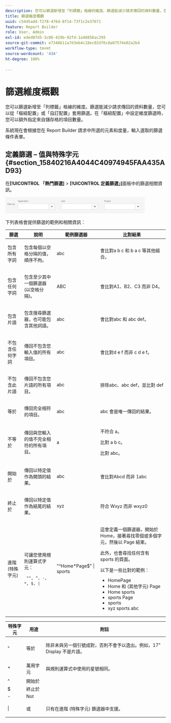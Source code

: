 ```yaml
---
description: 您可以篩選新增至「列標籤」格線的維度。篩選能減少請求傳回的資料數量，您可以從「樞紐配置」或「自訂配置」套用篩選。在「樞紐配置」中設定維度篩選時，您可以額外指定來自儲存格的項目數量。
title: 篩選維度概觀
uuid: c54d5add-f278-476d-8f14-73f1c2e37671
feature: Report Builder
role: User, Admin
exl-id: eded07d5-3c06-419b-92fd-1a48856ac293
source-git-commit: e7346b11a7d3eb4c18ec02df6c8a07574e02a2b4
workflow-type: tm+mt
source-wordcount: '434'
ht-degree: 100%

---
```


# 篩選維度概觀

您可以篩選新增至「列標籤」格線的維度。篩選能減少請求傳回的資料數量，您可以從「樞紐配置」或「自訂配置」套用篩選。在「樞紐配置」中設定維度篩選時，您可以額外指定來自儲存格的項目數量。

系統現在會根據您在 Report Builder 請求中所選的元素和度量，輸入選取的篩選條件表單。

## 定義篩選 – 值與特殊字元 {#section_15840216A4044C40974945FAA435AD93}

在&#x200B;**[!UICONTROL 「熱門篩選]** > **[!UICONTROL 定義篩選」]**&#x200B;面板中的篩選相關資訊。

![](/help/admin/admin/assets/filter.png)

下列表格會提供篩選的範例和相關資訊：

<table id="table_8AC3A26FF02143DBA949B30F2A46CF11"> 
 <thead> 
  <tr> 
   <th colname="col1" class="entry"> 篩選 </th> 
   <th colname="col02" class="entry"> 說明 </th> 
   <th colname="col2" class="entry"> 範例篩選器 </th> 
   <th colname="col3" class="entry"> 比對結果 </th> 
  </tr> 
 </thead>
 <tbody> 
  <tr> 
   <td colname="col1"> <p>包含所有字詞 </p> </td> 
   <td colname="col02"> <p>包含每個以空格分隔的值，順序不拘。 </p> </td> 
   <td colname="col2"> <p>abc </p> </td> 
   <td colname="col3"> <p>會比對<span class="term">a b c</span> 和 <span class="term">b a c</span> 等其他組合。 </p> </td> 
  </tr> 
  <tr> 
   <td colname="col1"> <p>包含任何字詞 </p> </td> 
   <td colname="col02"> <p>包含至少其中一個篩選器 (以空格分隔)。 </p> </td> 
   <td colname="col2"> <p>ABC </p> </td> 
   <td colname="col3"> <p>會比對<span class="term">A1</span>、<span class="term">B2</span>、<span class="term">C3</span> 而非 <span class="term">D4</span>。 </p> </td> 
  </tr> 
  <tr> 
   <td colname="col1"> <p>包含片語 </p> </td> 
   <td colname="col02"> <p>包含搜尋篩選器，也可能包含其他詞語。 </p> </td> 
   <td colname="col2"> <p>abc </p> </td> 
   <td colname="col3"> <p>會比對<span class="term">abc</span> 和 <span class="term">abc def</span>。 </p> </td> 
  </tr> 
  <tr> 
   <td colname="col1"> <p>不包含任何字詞 </p> </td> 
   <td colname="col02"> <p>傳回不包含您輸入值的所有項目。 </p> </td> 
   <td colname="col2"> <p>abc </p> </td> 
   <td colname="col3"> <p>會比對<span class="term">d e f</span> 而非 <span class="term">c d e f</span>。 </p> </td> 
  </tr> 
  <tr> 
   <td colname="col1"> <p>不包含此片語 </p> </td> 
   <td colname="col02"> <p>傳回不包含您片語的所有項目。 </p> </td> 
   <td colname="col2"> <p>abc </p> </td> 
   <td colname="col3"> <p>排除<span class="term">abc</span>、<span class="term">abc def</span>，並比對 <span class="term">def</span> </p> </td> 
  </tr> 
  <tr> 
   <td colname="col1"> <p>等於 </p> </td> 
   <td colname="col02"> <p>傳回完全相符的項目。 </p> </td> 
   <td colname="col2"> <p>abc </p> </td> 
   <td colname="col3"> <p> <span class="term">abc</span> 會是唯一傳回的結果。 </p> </td> 
  </tr> 
  <tr> 
   <td colname="col1"> <p>不等於 </p> </td> 
   <td colname="col02"> <p>傳回與您輸入的值不完全相符的所有項目。 </p> </td> 
   <td colname="col2"> <p>a </p> </td> 
   <td colname="col3"> <p>不符合<span class="term"> a</span>。 </p> <p>比對 <span class="term">a b c</span>。 </p> <p>比對 <span class="term">abc</span>。 </p> </td> 
  </tr> 
  <tr> 
   <td colname="col1"> <p>開始於 </p> </td> 
   <td colname="col02"> <p>傳回以特定值作為開頭的結果。 </p> </td> 
   <td colname="col2"> <p>abc </p> </td> 
   <td colname="col3"> <p>會比對<span class="term">Abcd</span> 而非 <span class="term">1abc</span> </p> </td> 
  </tr> 
  <tr> 
   <td colname="col1"> <p>終止於 </p> </td> 
   <td colname="col02"> <p>傳回以特定值作為結尾的結果。 </p> </td> 
   <td colname="col2"> <p>xyz </p> </td> 
   <td colname="col3"> <p>符合 <span class="term">Wxyz</span> 而非 <span class="term">wxyz0</span> </p> </td> 
  </tr> 
  <tr> 
   <td colname="col1"> <p>進階 (特殊字元) </p> </td> 
   <td colname="col02"> <p>可讓您使用規則運算式字元： </p> <p> <code> "", ^, -, *, $, | </code> </p> </td> 
   <td colname="col2"> <p>"^Home*Page$" | sports </p> </td> 
   <td colname="col3"> <p> 這會定義一個篩選器，開始於<span class="term">Home</span>，接著尋找零個或多個字元，然後以 <span class="term">Page</span> 結束。 </p> <p>此外，也會尋找任何含有 <span class="term">sports</span> 的頁面。 </p> <p>以下是一些比對的範例： </p> 
    <ul id="ul_72D76C5AFEAF405E8A0E4E3C604D10AE"> 
     <li id="li_4D490059B667450DA8A0103167C7B391">HomePage </li> 
     <li id="li_1351619156274092AEB2771D882AD357">Home 和 (其他字元) Page </li> 
     <li id="li_940EAA99A8CF49308E8471065EB317B1">Home sports </li> 
     <li id="li_50A895F14A454BE9BF06EE0F07F99B3B">sports Page </li> 
     <li id="li_F3CE0D07941D4C2485D2DE0B73E00677">sports </li> 
     <li id="li_E84C15C061824A5D922D9900392F2996">xyz sports abc </li> 
    </ul> </td> 
  </tr> 
 </tbody> 
</table>

<table id="table_8BBB06C8860745DEA41B39673699DC0F"> 
 <thead> 
  <tr> 
   <th colname="col1" class="entry"> 特殊字元 </th> 
   <th colname="col2" class="entry"> 用途 </th> 
   <th colname="col3" class="entry"> 附註 </th> 
  </tr> 
 </thead>
 <tbody> 
  <tr> 
   <td colname="col1"> " </td> 
   <td colname="col2"> 等於 </td> 
   <td colname="col3"> <p>除非未與另一個引號成對，否則不會予以逸出。例如，<span class="term">17" Display</span> 不是片語。 </p> </td> 
  </tr> 
  <tr> 
   <td colname="col1"> * </td> 
   <td colname="col2"> 萬用字元 </td> 
   <td colname="col3"> <p>與規則運算式中使用的星號相同。 </p> </td> 
  </tr> 
  <tr> 
   <td colname="col1"> ^ </td> 
   <td colname="col2"> 開始於 </td> 
   <td colname="col3"> </td> 
  </tr> 
  <tr> 
   <td colname="col1"> $ </td> 
   <td colname="col2"> 終止於 </td> 
   <td colname="col3"> </td> 
  </tr> 
  <tr> 
   <td colname="col1"> - </td> 
   <td colname="col2"> Not </td> 
   <td colname="col3"> </td> 
  </tr> 
  <tr> 
   <td colname="col1"> | </td> 
   <td colname="col2"> 或 </td> 
   <td colname="col3"> <p>只有在<span class="term">進階 (特殊字元)</span> 篩選器中支援。 </p> </td> 
  </tr> 
 </tbody> 
</table>
